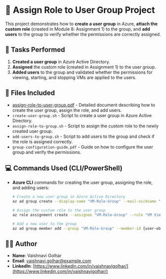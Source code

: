 # 📘 Assign Role to User Group Project

This project demonstrates how to **create a user group** in Azure, **attach the custom role** (created in Module 8: Assignment 1) to the group, and **add users** to the group to verify whether the permissions are correctly assigned.

## 📝 Tasks Performed
1. **Created a user group** in Azure Active Directory.
2. **Assigned** the custom role (created in Assignment 1) to the user group.
3. **Added users** to the group and validated whether the permissions for viewing, starting, and stopping VMs are applied to the users.

## 📂 Files Included
- [assign-role-to-user-group.pdf](https://github.com/Vaishnavi-Golhar/Azure-Projects/blob/main/assign-role-to-user-group/assign-role-to-user-group.pdf) - Detailed document describing how to create the user group, assign the role, and add users.
- `create-user-group.sh` - Script to create a user group in Azure Active Directory.
- `assign-role-to-group.sh` - Script to assign the custom role to the newly created user group.
- `add-users-to-group.sh` - Script to add users to the group and check if the role is assigned correctly.
- `group-configuration-guide.pdf` - Guide on how to configure the user group and verify the permissions.

## 💻 Commands Used (CLI/PowerShell)
- **Azure CLI** commands for creating the user group, assigning the role, and adding users:
    ```bash
    # Create a new user group in Azure Active Directory
    az ad group create --display-name "VM-Role-Group" --mail-nickname "VMRoleGroup"

    # Assign the custom role to the user group
    az role assignment create --assignee "VM-Role-Group" --role "VM View, Start, Stop Role" --scope /subscriptions/{subscriptionId}/resourceGroups/{resourceGroupName}

    # Add a new user to the group
    az ad group member add --group "VM-Role-Group" --member-id {user-object-id}
    ```

## 👩‍💻 Author
- **Name**: Vaishnavi Golhar  
- **Email**: vaishnavi.golhar@example.com  
- **LinkedIn**: [https://www.linkedin.com/in/vaishnavigolhar/](https://www.linkedin.com/in/vaishnavigolhar/)

